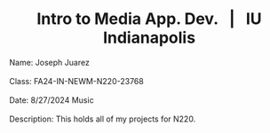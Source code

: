 <h1 align="center">Intro to Media App. Dev. &nbsp | &nbsp IU Indianapolis</h1>
Name: Joseph Juarez <br> <br>
Class: FA24-IN-NEWM-N220-23768 <br> <br>
Date: 8/27/2024 Music <br> <br>
Description: This holds all of my projects for N220.
